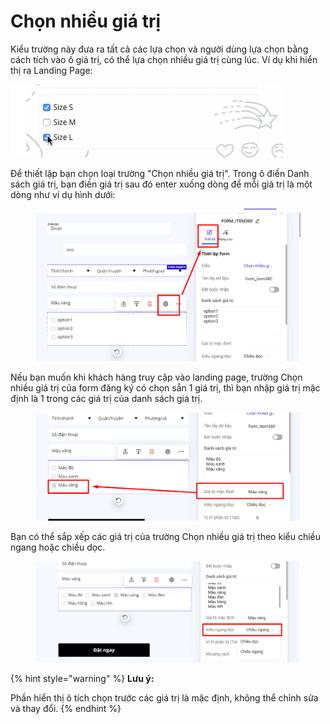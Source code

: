 # Chọn nhiều giá trị

Kiểu trường này đưa ra tất cả các lựa chọn và người dùng lựa chọn bằng cách tích vào ô giá trị, có thể lựa chọn nhiều giá trị cùng lúc. Ví dụ khi hiển thị ra Landing Page:

![](<../../.gitbook/assets/image (950).png>)

Để thiết lập bạn chọn loại trường "Chọn nhiều giá trị". Trong ô điền Danh sách giá trị, bạn điền giá trị sau đó enter xuống dòng để mỗi giá trị là một dòng như ví dụ hình dưới:

<figure><img src="../../.gitbook/assets/checkbox.png" alt=""><figcaption></figcaption></figure>

Nếu bạn muốn khi khách hàng truy cập vào landing page, trường Chọn nhiều giá trị của form đăng ký có chọn sẵn 1 giá trị, thì bạn nhập giá trị mặc định là 1 trong các giá trị của danh sách giá trị.

<figure><img src="../../.gitbook/assets/checkbox2.png" alt=""><figcaption></figcaption></figure>

Bạn có thể sắp xếp các giá trị của trường Chọn nhiều giá trị theo kiểu chiều ngang hoặc chiều dọc.

<figure><img src="../../.gitbook/assets/checkbox3.png" alt=""><figcaption></figcaption></figure>

{% hint style="warning" %}
**Lưu ý:**

Phần hiển thị ô tích chọn trước các giá trị là mặc định, không thể chỉnh sửa và thay đổi.
{% endhint %}

